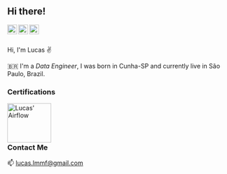 <!--
**LucasMMota/LucasMMota** is a ✨ _special_ ✨ repository because its `README.md` (this file) appears on your GitHub profile.

Here are some ideas to get you started:

- 🔭 I’m currently working on ...
- 🌱 I’m currently learning ...
- 👯 I’m looking to collaborate on ...
- 🤔 I’m looking for help with ...
- 💬 Ask me about ...
- 📫 How to reach me: ...
- 😄 Pronouns: ...
- ⚡ Fun fact: ...
-->

## Hi there! 
<a href="https://www.linkedin.com/in/lucas-mendes-mota-fonseca//">
    <img align="left" alt="Lucas' LinkedIn" width="22px" src="https://raw.githubusercontent.com/lucasmmota/lucasmmota/main/images/linkedin.svg"/>
</a>
<a href="https://medium.com/@lucas-fonseca">
    <img align="left" alt="Lucas' Medium" width="22px" src="https://raw.githubusercontent.com/lucasmmota/lucasmmota/main/images/medium.svg"/>
</a>
<a href="https://open.spotify.com/user/12164644697?si=698e6f027787461c">
    <img align="left" alt="Lucas' Spotify" width="22px" src="https://raw.githubusercontent.com/lucasmmota/lucasmmota/main/images/spotify.svg"/>
</a>
<br/><br/>

Hi, I'm Lucas :v: 

:brazil: I'm a *Data Engineer*, I was born in Cunha-SP and currently live in São Paulo, Brazil.

### Certifications
<a href="https://www.astronomer.io/certification">
<img align="left" alt="Lucas' Airflow" width="100px" height="90px" src="https://raw.githubusercontent.com/lucasmmota/lucasmmota/main/images/certification-badge-astronomer.png"/>
</a><br/><br/><br/><br/>


### Contact Me
:mailbox: <lucas.lmmf@gmail.com>
